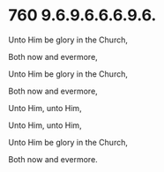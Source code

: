 # 760 9.6.9.6.6.6.9.6.

Unto Him be glory in the Church,

Both now and evermore,

Unto Him be glory in the Church,

Both now and evermore,

Unto Him, unto Him,

Unto Him, unto Him,

Unto Him be glory in the Church,

Both now and evermore.


